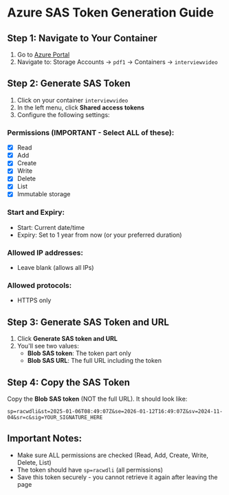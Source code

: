 # Azure SAS Token Generation Guide

## Step 1: Navigate to Your Container
1. Go to [Azure Portal](https://portal.azure.com)
2. Navigate to: Storage Accounts → `pdf1` → Containers → `interviewvideo`

## Step 2: Generate SAS Token
1. Click on your container `interviewvideo`
2. In the left menu, click **Shared access tokens**
3. Configure the following settings:

### Permissions (IMPORTANT - Select ALL of these):
- [x] Read
- [x] Add
- [x] Create
- [x] Write
- [x] Delete
- [x] List
- [x] Immutable storage

### Start and Expiry:
- Start: Current date/time
- Expiry: Set to 1 year from now (or your preferred duration)

### Allowed IP addresses:
- Leave blank (allows all IPs)

### Allowed protocols:
- HTTPS only

## Step 3: Generate SAS Token and URL
1. Click **Generate SAS token and URL**
2. You'll see two values:
   - **Blob SAS token**: The token part only
   - **Blob SAS URL**: The full URL including the token

## Step 4: Copy the SAS Token
Copy the **Blob SAS token** (NOT the full URL). It should look like:
```
sp=racwdli&st=2025-01-06T08:49:07Z&se=2026-01-12T16:49:07Z&sv=2024-11-04&sr=c&sig=YOUR_SIGNATURE_HERE
```

## Important Notes:
- Make sure ALL permissions are checked (Read, Add, Create, Write, Delete, List)
- The token should have `sp=racwdli` (all permissions)
- Save this token securely - you cannot retrieve it again after leaving the page 